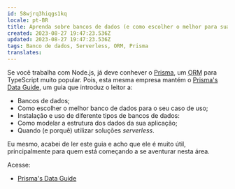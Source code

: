 ```yaml
---
id: 58wjrq3hiqgs1kq
locale: pt-BR
title: Aprenda sobre bancos de dados (e como escolher o melhor para sua aplicação) com este guia
created: 2023-08-27 19:47:23.536Z
updated: 2023-08-27 19:47:23.536Z
tags: Banco de dados, Serverless, ORM, Prisma
translates: 
---
```

Se você trabalha com Node.js, já deve conhever o [Prisma](https://www.prisma.io/), um <abbr title="Object Relational Mapping, ou Mapeamento Objeto Relacional em português">ORM</abbr> para TypeScript muito popular. Pois, esta mesma empresa mantém o [Prisma's Data Guide](https://www.prisma.io/dataguide), um guia que introduz o leitor a:

- Bancos de dados;
- Como escolher o melhor banco de dados para o seu caso de uso;
- Instalação e uso de diferente tipos de bancos de dados:
- Como modelar a estrutura dos dados da sua aplicação;
- Quando (e porquê) utilizar soluções <em>serverless</em>.

Eu mesmo, acabei de ler este guia e acho que ele é muito útil, principalmente para quem está começando a se aventurar nesta área.

Acesse:

- [Prisma's Data Guide](https://www.prisma.io/dataguide)
